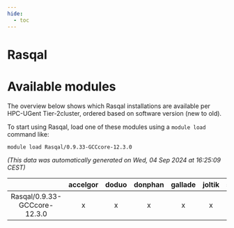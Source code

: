 ```yaml
---
hide:
  - toc
---
```


Rasqal
======

# Available modules


The overview below shows which Rasqal installations are available per HPC-UGent Tier-2cluster, ordered based on software version (new to old).

To start using Rasqal, load one of these modules using a `module load` command like:

```shell
module load Rasqal/0.9.33-GCCcore-12.3.0
```

*(This data was automatically generated on Wed, 04 Sep 2024 at 16:25:09 CEST)*  

| |accelgor|doduo|donphan|gallade|joltik|shinx|skitty|
| :---: | :---: | :---: | :---: | :---: | :---: | :---: | :---: |
|Rasqal/0.9.33-GCCcore-12.3.0|x|x|x|x|x|x|x|
